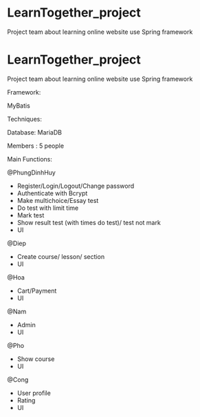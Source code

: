 # LearnTogether_project
Project team about learning online website use Spring framework

# LearnTogether_project
Project team about learning online website use Spring framework

Framework:


MyBatis


Techniques:

Database: MariaDB

Members : 5 people

Main Functions:

@PhungDinhHuy
- Register/Login/Logout/Change password
- Authenticate with Bcrypt
- Make multichoice/Essay test
- Do test with limit time
- Mark test
- Show result test (with times do test)/ test not mark
- UI

@Diep 
- Create course/ lesson/ section
- UI

@Hoa 
- Cart/Payment
- UI

@Nam 
- Admin
- UI

@Pho
- Show course 
- UI

@Cong
- User profile
- Rating
- UI

